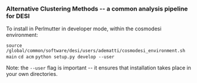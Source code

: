 ### Alternative Clustering Methods -- a common analysis pipeline for DESI

To install in Perlmutter in developer mode, within the cosmodesi environment:

`source /global/common/software/desi/users/adematti/cosmodesi_environment.sh main`
`cd acm`
`python setup.py develop --user`

Note: the `--user` flag is important -- it ensures that installation takes place in your own directories.
